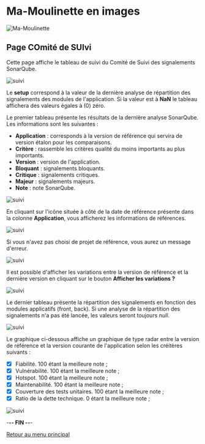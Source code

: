 # Ma-Moulinette en images

![Ma-Moulinette](/assets/images/home/home-000.jpg)

## Page COmité de SUIvi

Cette page affiche le tableau de suivi du Comité de Suivi des signalements SonarQube.

![suivi](/assets/images/cosui/cosui-001.jpg)

Le **setup** correspond à la valeur de la dernière analyse de répartition des signalements des modules de l'application. Si la valeur est à **NaN** le tableau affichera des valeurs égales à (0) zéro.

Le premier tableau présente les résultats de la dernière analyse SonarQube. Les informations sont les suivantes :

* **Application** : corresponds à la version de référence qui servira de version étalon pour les comparaisons.
* **Critère** : rassemble les critères qualité du moins importants au plus importants.
* **Version** : version de l'application.
* **Bloquant** : signalements bloquants.
* **Critique** : signalements critiques.
* **Majeur** : signalements majeurs.
* **Note** : note SonarQube.

![suivi](/assets/images/cosui/cosui-002.jpg)

En cliquant sur l'icône située à côté de la date de référence présente dans la colonne **Application**, vous afficherez les informations de références.

![suivi](/assets/images/cosui/cosui-003.jpg)

Si vous n'avez pas choisi de projet de référence, vous aurez un message d'erreur.

![suivi](/assets/images/cosui/cosui-002a.jpg)

Il est possible d'afficher les variations entre la version de référence et la dernière version en cliquant sur le bouton **Afficher les variations ?**

![suivi](/assets/images/cosui/cosui-004.jpg)

Le dernier tableau présente la répartition des signalements en fonction des modules applicatifs (front, back). Si une analyse de la répartition des signalements n'a pas été lancée, les valeurs seront toujours *null*.

![suivi](/assets/images/cosui/cosui-005.jpg)

Le graphique ci-dessous affiche un graphique de type radar entre la version de référence et la version courante de l'application selon les créitères suivants :

* [x] Fiabilité. 100 étant la meilleure note ;
* [x] Vulnérabilité. 100 étant la meilleure note ;
* [x] Hotspot. 100 étant la meilleure note ;
* [x] Maintenabilité. 100 étant la meilleure note ;
* [x] Couverture des tests unitaires. 100 étant la meilleure note ;
* [x] Ratio de la dette technique. 0 étant la meilleure note ;

![suivi](/assets/images/cosui/cosui-006.jpg)

-**-- FIN --**-

[Retour au menu principal](/index.html)
